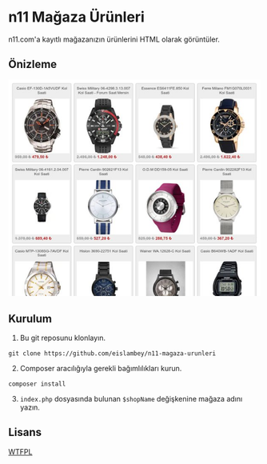 # n11 Mağaza Ürünleri
n11.com'a kayıtlı mağazanızın ürünlerini HTML olarak görüntüler.

## Önizleme
![Önizleme](/preview.jpg)

## Kurulum
1. Bu git reposunu klonlayın.
```
git clone https://github.com/eislambey/n11-magaza-urunleri
```
2. Composer aracılığıyla gerekli bağımlılıkları kurun.
```
composer install
```
3. `index.php` dosyasında bulunan `$shopName` değişkenine mağaza adını yazın.

## Lisans
[WTFPL](/LICENSE)